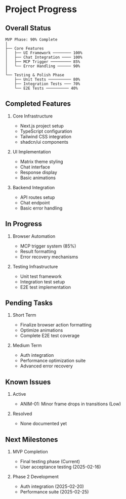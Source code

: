 # Project Progress

## Overall Status
```
MVP Phase: 90% Complete
│
├── Core Features
│   ├── UI Framework ──────── 100%
│   ├── Chat Integration ──── 100%
│   ├── MCP Trigger ───────── 85%
│   └── Error Handling ────── 90%
│
└── Testing & Polish Phase
    ├── Unit Tests ────────── 80%
    ├── Integration Tests ─── 70%
    └── E2E Tests ────────── 40%
```

## Completed Features
1. Core Infrastructure
   - Next.js project setup
   - TypeScript configuration
   - Tailwind CSS integration
   - shadcn/ui components

2. UI Implementation
   - Matrix theme styling
   - Chat interface
   - Response display
   - Basic animations

3. Backend Integration
   - API routes setup
   - Chat endpoint
   - Basic error handling

## In Progress
1. Browser Automation
   - MCP trigger system (85%)
   - Result formatting
   - Error recovery mechanisms

2. Testing Infrastructure
   - Unit test framework
   - Integration test setup
   - E2E test implementation

## Pending Tasks
1. Short Term
   - Finalize browser action formatting
   - Optimize animations
   - Complete E2E test coverage

2. Medium Term
   - Auth integration
   - Performance optimization suite
   - Advanced error recovery

## Known Issues
1. Active
   - ANIM-01: Minor frame drops in transitions (Low)

2. Resolved
   - None documented yet

## Next Milestones
1. MVP Completion
   - Final testing phase (Current)
   - User acceptance testing (2025-02-16)

2. Phase 2 Development
   - Auth integration (2025-02-20)
   - Performance suite (2025-02-25)
